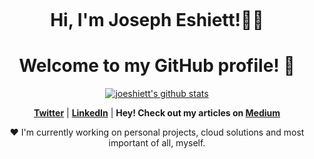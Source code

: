 <p align="center">
  <a href="https://www.edisonlee55.com"><img src="banner.png" alt=""></a>
</p>

<h1 align="center">Hi, I'm Joseph Eshiett!👋🏾</h1>
<h1 align="center">Welcome to my GitHub profile! 🎉</h1>

<p align="center">
  <a href="https://github.com/joeshiett"><img src="https://github-readme-stats.vercel.app/api?username=joeshiett&hide_border=true&show_icons=true" alt="joeshiett's github stats"></a>
</p>

<p align="center">
  <strong><a href="https://twitter.com/eshiettjoseph">Twitter</a></strong> |
  <strong><a href="https://www.linkedin.com/in/edisonlee55">LinkedIn</a></strong> |
  <strong>Hey! Check out my articles on <a href="https://www.medium.com/eshiett314">Medium</a></strong>
</p>

<p align="center">❤ I'm currently working on personal projects, cloud solutions and most important of all, myself.</p>

<!--
**joeshiett/joeshiett** is a ✨ _special_ ✨ repository because its `README.md` (this file) appears on your GitHub profile.

Here are some ideas to get you started:

- 🔭 I’m currently working on ...
- 🌱 I’m currently learning ...
- 👯 I’m looking to collaborate on ...
- 🤔 I’m looking for help with ...
- 💬 Ask me about ...
- 📫 How to reach me: ...
- 😄 Pronouns: ...
- ⚡ Fun fact: ...
-->
